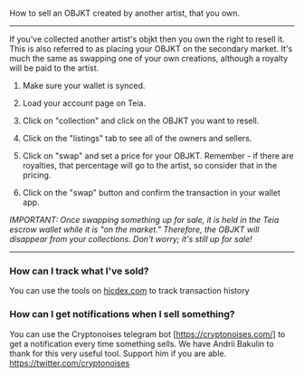 How to sell an OBJKT created by another artist, that you own.

***
If you've collected another artist's objkt then you own the right to resell it.
This is also referred to as placing your OBJKT on the secondary market. It's much the same as swapping one of your own creations, although a royalty will be paid to the artist.


1. Make sure your wallet is synced.

2. Load your account page on Teia.

3. Click on "collection" and click on the OBJKT you want to resell.

4. Click on the "listings" tab to see all of the owners and sellers.

5. Click on "swap" and set a price for your OBJKT. Remember - if there are royalties, that percentage will go to the artist, so consider that in the pricing.

6. Click on the "swap" button and confirm the transaction in your wallet app.

_IMPORTANT: Once swapping something up for sale, it is held in the Teia escrow wallet while it is "on the market." Therefore, the OBJKT will disappear from your collections. Don't worry; it's still up for sale!_


***

### How can I track what I've sold?

You can use the tools on [hicdex.com](https://hicdex.com) to track transaction history

### How can I get notifications when I sell something?

You can use the Cryptonoises telegram bot [https://cryptonoises.com/] to get a notification every time something sells. We have Andrii Bakulin to thank for this very useful tool. Support him if you are able. https://twitter.com/cryptonoises
